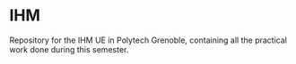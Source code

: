 # IHM
Repository for the IHM UE in Polytech Grenoble, containing all the practical work done during this semester.
